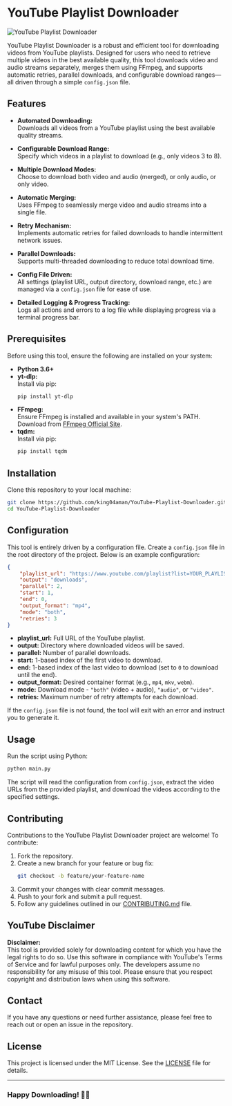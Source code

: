 # YouTube Playlist Downloader

![YouTube Playlist Downloader](https://socialify.git.ci/king04aman/youtube-playlist-downloader/image?description=1&font=Jost&language=1&logo=https%3A%2F%2Fimages.weserv.nl%2F%3Furl%3Dhttps%3A%2F%2Favatars.githubusercontent.com%2Fu%2F62813940%3Fv%3D4%26h%3D250%26w%3D250%26fit%3Dcover%26mask%3Dcircle%26maxage%3D7d&name=1&owner=1&pattern=Floating%20Cogs&theme=Dark)

YouTube Playlist Downloader is a robust and efficient tool for downloading videos from YouTube playlists. Designed for users who need to retrieve multiple videos in the best available quality, this tool downloads video and audio streams separately, merges them using FFmpeg, and supports automatic retries, parallel downloads, and configurable download ranges—all driven through a simple `config.json` file.

## Features

- **Automated Downloading:**  
  Downloads all videos from a YouTube playlist using the best available quality streams.

- **Configurable Download Range:**  
  Specify which videos in a playlist to download (e.g., only videos 3 to 8).

- **Multiple Download Modes:**  
  Choose to download both video and audio (merged), or only audio, or only video.

- **Automatic Merging:**  
  Uses FFmpeg to seamlessly merge video and audio streams into a single file.

- **Retry Mechanism:**  
  Implements automatic retries for failed downloads to handle intermittent network issues.

- **Parallel Downloads:**  
  Supports multi-threaded downloading to reduce total download time.

- **Config File Driven:**  
  All settings (playlist URL, output directory, download range, etc.) are managed via a `config.json` file for ease of use.

- **Detailed Logging & Progress Tracking:**  
  Logs all actions and errors to a log file while displaying progress via a terminal progress bar.

## Prerequisites

Before using this tool, ensure the following are installed on your system:

- **Python 3.6+**
- **yt-dlp:**  
  Install via pip:  
  ```bash
  pip install yt-dlp
  ```
- **FFmpeg:**  
  Ensure FFmpeg is installed and available in your system's PATH. Download from [FFmpeg Official Site](https://ffmpeg.org/download.html).
- **tqdm:**  
  Install via pip:  
  ```bash
  pip install tqdm
  ```

## Installation

Clone this repository to your local machine:

```bash
git clone https://github.com/king04aman/YouTube-Playlist-Downloader.git
cd YouTube-Playlist-Downloader
```

## Configuration

This tool is entirely driven by a configuration file. Create a `config.json` file in the root directory of the project. Below is an example configuration:

```json
{
    "playlist_url": "https://www.youtube.com/playlist?list=YOUR_PLAYLIST_ID",
    "output": "downloads",
    "parallel": 2,
    "start": 1,
    "end": 0,
    "output_format": "mp4",
    "mode": "both",
    "retries": 3
}
```

- **playlist_url:** Full URL of the YouTube playlist.
- **output:** Directory where downloaded videos will be saved.
- **parallel:** Number of parallel downloads.
- **start:** 1-based index of the first video to download.
- **end:** 1-based index of the last video to download (set to `0` to download until the end).
- **output_format:** Desired container format (e.g., `mp4`, `mkv`, `webm`).
- **mode:** Download mode - `"both"` (video + audio), `"audio"`, or `"video"`.
- **retries:** Maximum number of retry attempts for each download.

If the `config.json` file is not found, the tool will exit with an error and instruct you to generate it.

## Usage

Run the script using Python:

```bash
python main.py
```

The script will read the configuration from `config.json`, extract the video URLs from the provided playlist, and download the videos according to the specified settings.

## Contributing

Contributions to the YouTube Playlist Downloader project are welcome! To contribute:

1. Fork the repository.
2. Create a new branch for your feature or bug fix:
   ```bash
   git checkout -b feature/your-feature-name
   ```
3. Commit your changes with clear commit messages.
4. Push to your fork and submit a pull request.
5. Follow any guidelines outlined in our [CONTRIBUTING.md](CONTRIBUTING.md) file.

## YouTube Disclaimer

**Disclaimer:**  
This tool is provided solely for downloading content for which you have the legal rights to do so. Use this software in compliance with YouTube's Terms of Service and for lawful purposes only. The developers assume no responsibility for any misuse of this tool. Please ensure that you respect copyright and distribution laws when using this software.

## Contact

If you have any questions or need further assistance, please feel free to reach out or open an issue in the repository.

## License

This project is licensed under the MIT License. See the [LICENSE](LICENSE) file for details.

---

### Happy Downloading! 🎉🎉

